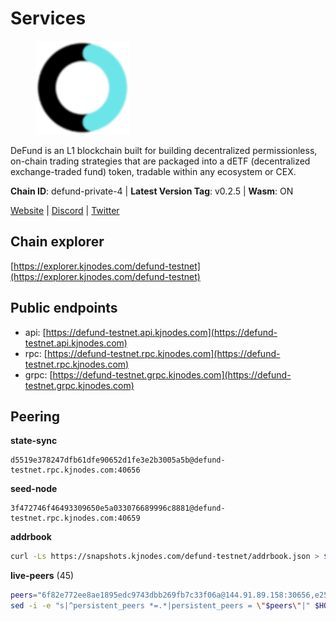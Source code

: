 # Services

<figure><img src="https://raw.githubusercontent.com/kj89/cosmos-images/main/logos/defund.png" width="150" alt=""><figcaption></figcaption></figure>

DeFund is an L1 blockchain built for building decentralized permissionless,  on-chain trading strategies that are packaged into a dETF (decentralized  exchange-traded fund) token, tradable within any ecosystem or CEX.

**Chain ID**: defund-private-4 | **Latest Version Tag**: v0.2.5 | **Wasm**: ON

[Website](https://www.defund.app) | [Discord](https://discord.gg/FV26pRPZ3P) | [Twitter](https://twitter.com/defund_finance)




## Chain explorer
[https://explorer.kjnodes.com/defund-testnet](https://explorer.kjnodes.com/defund-testnet)

## Public endpoints

* api: [https://defund-testnet.api.kjnodes.com](https://defund-testnet.api.kjnodes.com)
* rpc: [https://defund-testnet.rpc.kjnodes.com](https://defund-testnet.rpc.kjnodes.com)
* grpc: [https://defund-testnet.grpc.kjnodes.com](https://defund-testnet.grpc.kjnodes.com)

## Peering

**state-sync**

```text
d5519e378247dfb61dfe90652d1fe3e2b3005a5b@defund-testnet.rpc.kjnodes.com:40656
```

**seed-node**

```text
3f472746f46493309650e5a033076689996c8881@defund-testnet.rpc.kjnodes.com:40659
```

**addrbook**
```bash
curl -Ls https://snapshots.kjnodes.com/defund-testnet/addrbook.json > $HOME/.defund/config/addrbook.json
```

**live-peers** (45)
```bash
peers="6f82e772ee8ae1895edc9743dbb269fb7c33f06a@144.91.89.158:30656,e2558f39b4b18b2dc9425221383877d09e2fbeb7@209.126.1.248:30656,6b94a3f12d8e694c3a735078e0cfa2b27940012a@95.214.55.62:26656,2687b608599ef656f343a790f21fb3fb9292668e@194.146.13.187:26656,41da85e7d2508400bc5a6d3843a1b0e258243985@155.133.22.128:26656,7e6bb7063b51a7a5e6433efb8c552e7e0542fc58@217.76.50.67:26656,41c5b53745e065bee2f46970e6590ce1c4884401@164.68.113.190:26656,6f48fceec1c1e7db50efbc6154c2d4d869137a0c@178.18.248.84:26656,dca0e42d5d6838954ae08b5526c42a80c01d5538@159.69.74.237:26756,76d932d75b5de4c1799f8702b0047a4ab3de1b14@154.53.63.156:30656,d1b61b43b9475e9d509f720415b75c30cb92bfb3@89.117.58.38:26656,eb77b00c1b6d36d46f8f293211bcd8d9c1f7591e@144.91.103.98:30656,c2977e5d8d822e75c8916867b5c713e6b3841705@65.109.225.137:40656,3209ec925afead6706ac250aae88d1b85a45a2d3@167.86.85.247:30656,62f1b6e0958f7b5c6a81c90ed9bbee0ea87c86f4@88.210.6.152:26656,cd5f808f4caebc851a00c56778d4f18c9c410883@161.97.83.175:26656,2b8a63defdcde856b7c4febac9658ad2ef26befb@65.108.9.230:18656,1c4d96b6529211d2efcf4ea2e274eaff48da4ed0@65.109.70.4:40656,f395163768b162b75651b0d291120dc1b101d875@66.94.99.104:30656,78f6683344058d2ee9fe0984b754f76bbed75621@65.109.116.110:26656,559a823b59e29bdfc4b75dea28048b3e3ab7a78e@144.126.143.183:30656,d9516be6f5fffad9d2fa4354126c46ca5a6c9310@154.53.55.128:30656,1e797b4ead9a1eb48e3ab59de9398de562325439@93.92.205.210:18656,d089beab9fcccd6b95217f0972831d6d861a9009@164.68.109.229:26656,e66e19289f671e734bee82f79e5e8ca5da7d249b@155.133.27.251:27656,ba0abf77c2dec230a7ae06b32d1abf63dbd48642@5.9.82.120:61656,48fe32b3f93472a26854ee6fef69447f62a265ed@199.175.98.109:26656,5835f96f59d84914beb0e14d96738537997b3f9e@144.126.132.28:30656,38c2e79f4d9043aac5fd699d3bd5b8c3bdab0ab2@154.12.241.185:26656,7c51020736ee08fce69cf55bec09b8d1b48167a2@94.131.2.41:26656,0108df8793ec07fa82ea202d54b70c603b827ea4@5.9.81.251:656,ee8b7d90655b89e1c5b76e3471fd22846e613bca@95.216.14.72:26656,d7c675fa2eef507d4e2270c442383a886cade959@207.180.248.230:26656,e3c348467a8c88c0f65e2ca8a71875d2a384b8b4@185.16.39.19:60656,6d17e0f49bc1856c732f1d439647720ba127aab8@84.46.247.5:26656,64234b003f3c61b60033ae8294cf658f7598d8d0@38.242.139.94:26656,e26206d0e39515fb07915b28e468729340eb112e@38.242.244.163:26656,024981c993824fb347e3b007cbbabec211925bf1@144.91.89.149:30656,e21aa9dfe1a522453bb89a290cf49a476cf38bea@65.21.58.9:40656,dde31383252c1d298d8b4c06c3628040037f8160@154.53.63.237:30656,82f9d6f88be466d585ff4d78ffffd12d594e672f@38.242.139.233:26656,a04b2fa85b4636dca6e3841396b7eda6a24f22f7@194.195.87.106:26656,8929e0ccc72aea2de41bd97aa636d25c01832ac2@62.141.45.243:26656,d5519e378247dfb61dfe90652d1fe3e2b3005a5b@65.109.68.190:40656,585414640d75dd8617250c13d62c96ade9a0a1c4@65.21.147.189:26656"
sed -i -e "s|^persistent_peers *=.*|persistent_peers = \"$peers\"|" $HOME/.defund/config/config.toml
```
